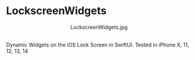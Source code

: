 # LockscreenWidgets

<div align="center">

 LockscreenWidgets.jpg 
</div>
<br>
Dynamic Widgets on  the iOS Lock Screen in SwiftUI. 
Tested in iPhone X, 11, 12, 13, 14
